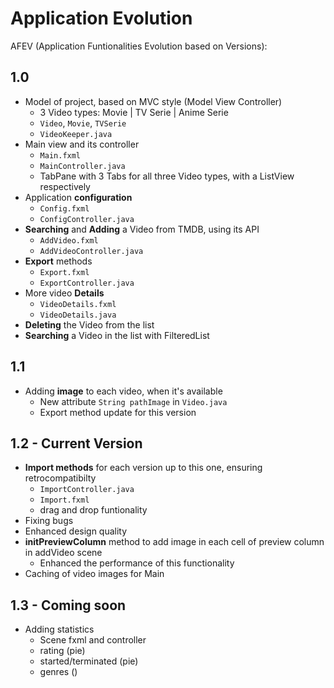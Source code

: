 # Application Evolution
AFEV (Application Funtionalities Evolution based on Versions):

## 1.0
- Model of project, based on MVC style (Model View Controller)
    - 3 Video types: Movie | TV Serie | Anime Serie
    - ```Video```, ```Movie```, ```TVSerie```
    - ```VideoKeeper.java```
- Main view and its controller
    - ```Main.fxml```
    - ```MainController.java```
    - TabPane with 3 Tabs for all three Video types, with a ListView respectively
- Application **configuration**
    - ```Config.fxml```
    - ```ConfigController.java```
- **Searching** and **Adding** a Video from TMDB, using its API
    - ```AddVideo.fxml```
    - ```AddVideoController.java```
- **Export** methods
    - ```Export.fxml```
    - ```ExportController.java```
- More video **Details**
    - ```VideoDetails.fxml```
    - ```VideoDetails.java```
- **Deleting** the Video from the list
- **Searching** a Video in the list with FilteredList

## 1.1 
- Adding **image** to each video, when it's available
    - New attribute ```String pathImage``` in ```Video.java```
    - Export method update for this version

## 1.2 - Current Version
- **Import methods** for each version up to this one, ensuring retrocompatibilty
    - ```ImportController.java```
    - ```Import.fxml```
    - drag and drop funtionality 
- Fixing bugs
- Enhanced design quality 
- **initPreviewColumn** method to add image in each cell of preview column in addVideo scene 
    - Enhanced the performance of this functionality 
- Caching of video images for Main

## 1.3 - Coming soon
- Adding statistics 
    - Scene fxml and controller
    - rating (pie)
    - started/terminated (pie)
    - genres ()

